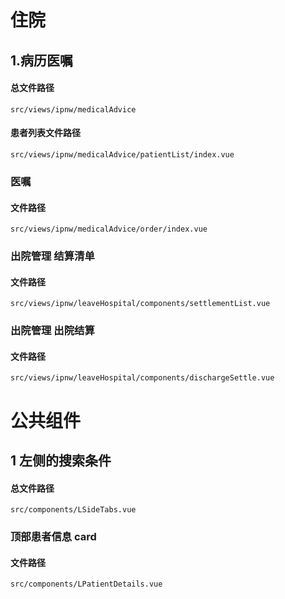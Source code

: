 #  住院

## 1.病历医嘱

#### 总文件路径

```
src/views/ipnw/medicalAdvice
```

#### 患者列表文件路径

```
src/views/ipnw/medicalAdvice/patientList/index.vue
```



### 医嘱

#### 文件路径

```
src/views/ipnw/medicalAdvice/order/index.vue
```

### 出院管理 结算清单

#### 文件路径

```
src/views/ipnw/leaveHospital/components/settlementList.vue
```

### 出院管理 出院结算

#### 文件路径

```
src/views/ipnw/leaveHospital/components/dischargeSettle.vue
```

#  公共组件

## 1 左侧的搜索条件

#### 总文件路径

```
src/components/LSideTabs.vue
```



### 顶部患者信息 card 
   
   #### 文件路径
   
   ```
   src/components/LPatientDetails.vue
   ```

